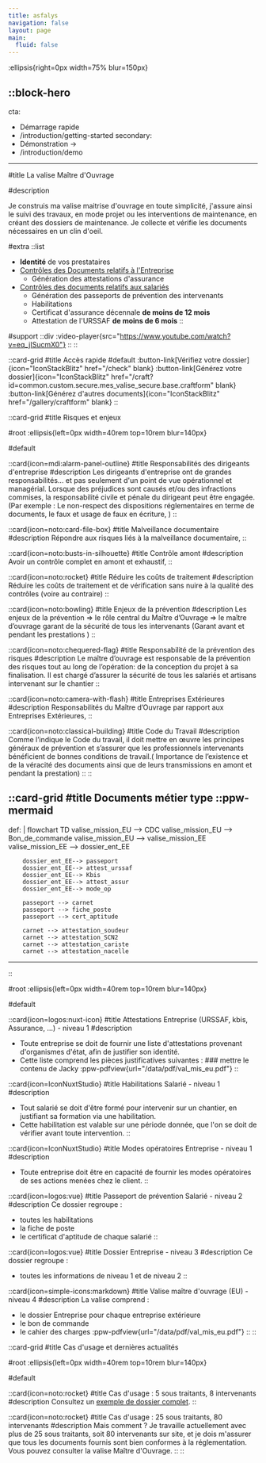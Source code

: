 ```yaml
---
title: asfalys
navigation: false
layout: page
main:
  fluid: false
---
```


:ellipsis{right=0px width=75% blur=150px}

::block-hero
---
cta:
  - Démarrage rapide
  - /introduction/getting-started
secondary:
  - Démonstration →
  - /introduction/demo
---

#title
La valise Maître d'Ouvrage

#description

Je construis ma valise maitrise d'ouvrage en toute simplicité, j'assure ainsi le suivi des travaux, en mode projet ou les interventions de maintenance, en créant des dossiers de maintenance.
Je collecte et vérifie les documents nécessaires en un clin d'oeil.


#extra
  ::list
  - **Identité** de vos prestataires
  - [Contrôles des Documents relatifs
à l'Entreprise](/introduction/controle_docs_entreprise)
    - Génération des attestations d'assurance
  - [Contrôles des documents relatifs aux salariés](/introduction/controle_docs_salarie)
    - Génération des passeports de prévention des intervenants
    - Habilitations
    - Certificat d'assurance décennale **de moins de 12 mois**
    - Attestation de l'URSSAF **de moins de 6 mois**
  ::

#support
  ::div
    :video-player{src="https://www.youtube.com/watch?v=eq_jISucmX0"}
  ::
::

::card-grid
#title
Accès rapide
#default
  :button-link[Vérifiez votre dossier]{icon="IconStackBlitz" href="/check" blank}
  :button-link[Générez votre dossier]{icon="IconStackBlitz" href="/craft?id=common.custom.secure.mes_valise_secure.base.craftform" blank}
  :button-link[Générez d'autres documents]{icon="IconStackBlitz" href="/gallery/craftform" blank}
::


::card-grid
#title
Risques et enjeux

#root
:ellipsis{left=0px width=40rem top=10rem blur=140px}

#default

  ::card{icon=mdi:alarm-panel-outline}
  #title
  Responsabilités des dirigeants d'entreprise
  #description
  Les dirigeants d'entreprise ont de grandes responsabilités... et pas
  seulement d'un point de vue opérationnel et managérial. Lorsque des
  préjudices sont causés et/ou des infractions commises, la responsabilité
  civile et pénale du dirigeant peut être engagée. (Par exemple : Le
  non-respect des dispositions réglementaires en terme de documents, le faux
  et usage de faux en écriture, )
  ::


  ::card{icon=noto:card-file-box}
  #title
  Malveillance documentaire
  #description
  Répondre aux risques liés à la malveillance documentaire,
  ::

  ::card{icon=noto:busts-in-silhouette}
  #title
  Contrôle amont
  #description
  Avoir un contrôle complet en amont et exhaustif,
  ::


  ::card{icon=noto:rocket}
  #title
  Réduire les coûts de traitement
  #description
  Réduire les coûts de traitement et de vérification sans nuire à la
  qualité des contrôles (voire au contraire)
  ::

  ::card{icon=noto:bowling}
  #title
  Enjeux de la prévention
  #description
  Les enjeux de la prévention => le rôle central du Maître d’Ouvrage
  => le maître d’ouvrage garant de la sécurité de tous les intervenants
  (Garant avant et pendant les prestations )
  ::

  ::card{icon=noto:chequered-flag}
  #title
  Responsabilité de la prévention des risques
  #description
  Le maître d’ouvrage est responsable de la prévention des risques
  tout au long de l’opération: de la conception du projet à sa finalisation.
  Il est chargé d’assurer la sécurité de tous les salariés et artisans
  intervenant sur le chantier
  ::

  ::card{icon=noto:camera-with-flash}
  #title
  Entreprises Extérieures
  #description
  Responsabilités du Maître d’Ouvrage par rapport aux Entreprises
  Extérieures,
  ::

  ::card{icon=noto:classical-building}
  #title
  Code du Travail
  #description
  Comme l’indique le Code du travail, il doit mettre en œuvre les
  principes généraux de prévention et s’assurer que les professionnels
  intervenants bénéficient de bonnes conditions de travail.( Importance de
  l’existence et de la véracité des documents ainsi que de leurs transmissions
  en amont et pendant la prestation)
  ::
::


::card-grid
#title
Documents métier type
  ::ppw-mermaid
  ---
  def: |
      flowchart TD
        valise_mission_EU --> CDC
        valise_mission_EU --> Bon_de_commande
        valise_mission_EU --> valise_mission_EE
        valise_mission_EE --> dossier_ent_EE
        
        dossier_ent_EE--> passeport
        dossier_ent_EE--> attest_urssaf
        dossier_ent_EE--> Kbis
        dossier_ent_EE--> attest_assur
        dossier_ent_EE--> mode_op                  

        passeport --> carnet
        passeport --> fiche_poste      
        passeport --> cert_aptitude
      
        carnet --> attestation_soudeur
        carnet --> attestation_SCN2
        carnet --> attestation_cariste
        carnet --> attestation_nacelle  
  ---
  ::


#root
:ellipsis{left=0px width=40rem top=10rem blur=140px}

#default

  ::card{icon=logos:nuxt-icon}
  #title
  Attestations Entreprise (URSSAF, kbis, Assurance, ...) - niveau 1
  #description
  - Toute entreprise se doit de fournir une liste d'attestations provenant d'organismes d'état, afin de justifier son identité.
  - Cette liste comprend les pièces justificatives suivantes : ### mettre le contenu de Jacky
  :ppw-pdfview{url="/data/pdf/val_mis_eu.pdf"}
  ::

  ::card{icon=IconNuxtStudio}
  #title
  Habilitations Salarié - niveau 1
  #description
  - Tout salarié se doit d'être formé pour intervenir sur un chantier, en justifiant sa formation via une habilitation.
  - Cette habilitation est valable sur une période donnée, que l'on se doit de vérifier avant toute intervention.
  ::

  ::card{icon=IconNuxtStudio}
  #title
  Modes opératoires Entreprise - niveau 1
  #description
  - Toute entreprise doit être en capacité de fournir les modes opératoires de ses actions menées chez le  client.
  ::

  ::card{icon=logos:vue}
  #title
  Passeport de prévention Salarié - niveau 2
  #description
  Ce dossier regroupe :
  - toutes les habilitations
  - la fiche de poste 
  - le certificat d'aptitude de chaque salarié 
  ::

  ::card{icon=logos:vue}
  #title
  Dossier Entreprise - niveau 3
  #description
  Ce dossier regroupe :
  - toutes les informations de niveau 1 et de niveau 2
  ::

  ::card{icon=simple-icons:markdown}
  #title
  Valise maître d'ouvrage (EU) - niveau 4
  #description
  La valise comprend :
  - le dossier Entreprise pour chaque entreprise extérieure
  - le bon de commande
  - le cahier des charges
  :ppw-pdfview{url="/data/pdf/val_mis_eu.pdf"}
  ::
::

::card-grid
#title
Cas d'usage et dernières actualités

#root
:ellipsis{left=0px width=40rem top=10rem blur=140px}

#default

  ::card{icon=noto:rocket}
  #title
  Cas d'usage : 5 sous traitants, 8 intervenants
  #description
  Consultez un [exemple de dossier complet](/blog/2023/10/exemple_5soc).
  ::
  
  ::card{icon=noto:rocket}
  #title
  Cas d'usage : 25 sous traitants, 80 intervenants
  #description
  Mais comment ? Je travaille actuellement avec plus de 25 sous traitants, soit 80 intervenants sur site, et je dois m'assurer que tous les documents fournis sont bien conformes à la réglementation.
  Vous pouvez consulter la valise Maître d'Ouvrage.
  ::
::
